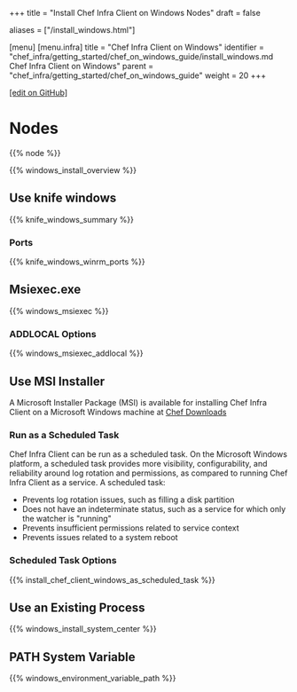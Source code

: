 +++
title = "Install Chef Infra Client on Windows Nodes"
draft = false

aliases = ["/install_windows.html"]

[menu]
  [menu.infra]
    title = "Chef Infra Client on Windows"
    identifier = "chef_infra/getting_started/chef_on_windows_guide/install_windows.md Chef Infra Client on Windows"
    parent = "chef_infra/getting_started/chef_on_windows_guide"
    weight = 20
+++    

[\[edit on GitHub\]](https://github.com/chef/chef-web-docs/blob/master/content/install_windows.md)

Nodes
=====

{{% node %}}

{{% windows_install_overview %}}

Use knife windows
-----------------

{{% knife_windows_summary %}}

### Ports

{{% knife_windows_winrm_ports %}}

Msiexec.exe
-----------

{{% windows_msiexec %}}

### ADDLOCAL Options

{{% windows_msiexec_addlocal %}}

Use MSI Installer
-----------------

A Microsoft Installer Package (MSI) is available for installing Chef
Infra Client on a Microsoft Windows machine at [Chef
Downloads](https://downloads.chef.io/)

### Run as a Scheduled Task

Chef Infra Client can be run as a scheduled task. On the Microsoft
Windows platform, a scheduled task provides more visibility,
configurability, and reliability around log rotation and permissions, as
compared to running Chef Infra Client as a service. A scheduled task:

-   Prevents log rotation issues, such as filling a disk partition
-   Does not have an indeterminate status, such as a service for which
    only the watcher is "running"
-   Prevents insufficient permissions related to service context
-   Prevents issues related to a system reboot

### Scheduled Task Options

{{% install_chef_client_windows_as_scheduled_task %}}

Use an Existing Process
-----------------------

{{% windows_install_system_center %}}

PATH System Variable
--------------------

{{% windows_environment_variable_path %}}
